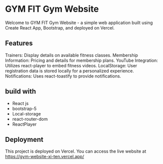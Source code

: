 # GYM FIT Gym Website

Welcome to GYM FIT Gym Website - a simple web application built using Create React App, Bootstrap, and deployed on Vercel. 

## Features
Trainers: Display details on available fitness classes.
Membership Information: Pricing and details for membership plans.
YouTube Integration: Utilizes react-player to embed fitness videos.
LocalStorage: User registration data is stored locally for a personalized experience.
Notifications: Uses react-toastify to provide notifications.

## build with
- React js
- bootstrap-5
- Local-storage
- react-router-dom
- ReactPlayer

## Deployment 
This project is deployed on Vercel. You can access the live website at https://gym-website-xi-ten.vercel.app/ 















